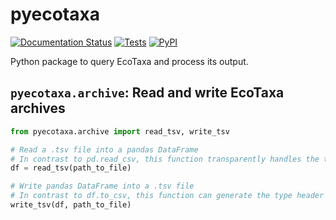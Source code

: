 # pyecotaxa

[![Documentation Status](https://readthedocs.org/projects/pyecotaxa/badge/?version=stable)](https://pyecotaxa.readthedocs.io/en/stable/?badge=stable)
[![Tests](https://github.com/ecotaxa/pyecotaxa/workflows/Tests/badge.svg)](https://github.com/ecotaxa/pyecotaxa/actions?query=workflow%3ATests)
[![PyPI](https://img.shields.io/pypi/v/pyecotaxa)](https://pypi.org/project/pyecotaxa)

Python package to query EcoTaxa and process its output.

## `pyecotaxa.archive`: Read and write EcoTaxa archives

```python
from pyecotaxa.archive import read_tsv, write_tsv

# Read a .tsv file into a pandas DataFrame
# In contrast to pd.read_csv, this function transparently handles the type header
df = read_tsv(path_to_file)

# Write pandas DataFrame into a .tsv file
# In contrast to df.to_csv, this function can generate the type header
write_tsv(df, path_to_file)
```

